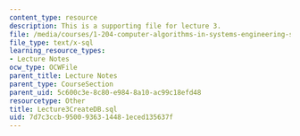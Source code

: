 ```yaml
---
content_type: resource
description: This is a supporting file for lecture 3.
file: /media/courses/1-204-computer-algorithms-in-systems-engineering-spring-2010/7d7c3ccb9500936314481eced135637f_Lecture3CreateDB.sql
file_type: text/x-sql
learning_resource_types:
- Lecture Notes
ocw_type: OCWFile
parent_title: Lecture Notes
parent_type: CourseSection
parent_uid: 5c600c3e-8c80-e984-8a10-ac99c18efd48
resourcetype: Other
title: Lecture3CreateDB.sql
uid: 7d7c3ccb-9500-9363-1448-1eced135637f
---
```

